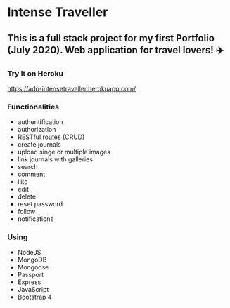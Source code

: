 # Intense Traveller

## This is a full stack project for my first Portfolio (July 2020). Web application for travel lovers! :airplane:

### Try it on Heroku

https://ado-intensetraveller.herokuapp.com/

### Functionalities

* authentification
* authorization
* RESTful routes (CRUD)
* create journals
* upload singe or multiple images
* link journals with galleries
* search
* comment
* like
* edit
* delete
* reset password
* follow
* notifications

### Using
* NodeJS
* MongoDB
* Mongoose
* Passport
* Express
* JavaScript
* Bootstrap 4
